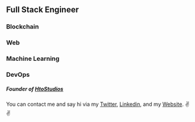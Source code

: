 ## Full Stack Engineer
### Blockchain
### Web
### Machine Learning
### DevOps
##### Founder of [HtoStudios](https://www.htostudios.com)

You can contact me and say hi via my
[Twitter](https://www.twitter.com/blackhatthuku),
[Linkedin](https://www.linkedin.com/in/hthuku), and my 
[Website](https://devthuku.vercel.app). ✌✌



